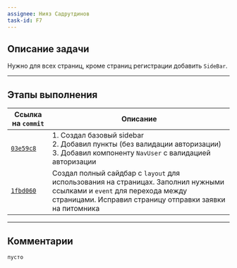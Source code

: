 ```yaml
---
assignee: Нияз Садрутдинов
task-id: F7
---
```

## **Описание задачи**

Нужно для всех страниц, кроме страниц регистрации добавить `SideBar`.

---
## **Этапы выполнения**

| Ссылка на `commit`                                                                                     | Описание                                                                                                                                                                           |
| ------------------------------------------------------------------------------------------------------ | ---------------------------------------------------------------------------------------------------------------------------------------------------------------------------------- |
| [`03e59c8`](https://github.com/iamfromhe1l/pet-market/commit/03e59c8cfc2a0e774a9e2e2d9d3d3af71ecdc61b) | 1. Создал базовый sidebar<br>2. Добавил пункты (без валидации авторизации)<br>3. Добавил компоненту `NavUser` с валидацией авторизации                                             |
| [`1fbd060`](https://github.com/iamfromhe1l/pet-market/commit/1fbd0605c05d380c7b666deaf5dd8ad166d7fff8) | Создал полный сайдбар с `layout` для использования на страницах. Заполнил нужными ссылками и `event` для перехода между страницами. Исправил страницу отправки заявки на питомника |

---
## **Комментарии**

`пусто`